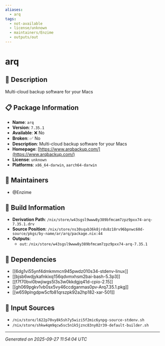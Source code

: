 ```yaml
---
aliases:
  - arq
tags:
  - not-available
  - license/unknown
  - maintainers/Enzime
  - outputs/out
---
```


# arq

## 📝 Description

Multi-cloud backup software for your Macs

## 📋 Package Information

- **Name**: `arq`
- **Version**: `7.35.1`
- **Available**: ❌ No
- **Broken**: ✅ No
- **Description**: Multi-cloud backup software for your Macs
- **Homepage**: [https://www.arqbackup.com/](https://www.arqbackup.com/)
- **License**: `unknown`
- **Platforms**: `x86_64-darwin`, `aarch64-darwin`
## 👥 Maintainers

- @Enzime


## 🔧 Build Information

- **Derivation Path**: `/nix/store/w43sgsl9www8y389bfmcam7zpz9pxx74-arq-7.35.1.drv`
- **Source Position**: `/nix/store/ns30sqxb36k8jrds8z18rv96bpnwc60d-source/pkgs/by-name/ar/arq/package.nix:44`
- **Outputs**:
  - `out`:  `/nix/store/w43sgsl9www8y389bfmcam7zpz9pxx74-arq-7.35.1`

## 🔗 Dependencies

- [[6dg1vi55ynf4dmkmmcn945pwdz010s34-stdenv-linux]]
- [[bjsb6wdjykafnkixq156qdvmxhsm2bai-bash-5.3p3]]
- [[f7f70bvi0bwjiwgs5l3s3w0kkdgjq41d-cpio-2.15]]
- [[gh069pgkv1vb0sx5vy46ccdganmas0pv-Arq7.35.1.pkg]]
- [[w659plngdpw5cfb81qrszpk92a2hp182-xar-501]]

## 📁 Input Sources

- `/nix/store/l622p70vy8k5sh7y5wizi5f2mic6ynpg-source-stdenv.sh`
- `/nix/store/shkw4qm9qcw5sc5n1k5jznc83ny02r39-default-builder.sh`

---
*Generated on 2025-09-27 11:54:04 UTC*
